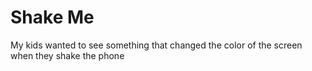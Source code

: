 # Shake Me
My kids wanted to see something that changed the color of the screen when they shake the phone
